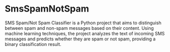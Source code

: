# SmsSpamNotSpam
SMS Spam/Not Spam Classifier is a Python project that aims to distinguish between spam and non-spam messages based on their content. Using machine learning techniques, the project analyzes the text of incoming SMS messages and predicts whether they are spam or not spam, providing a binary classification result.
